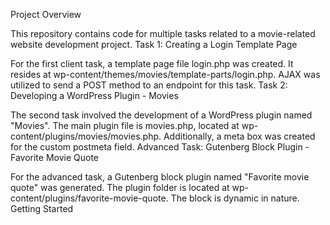 Project Overview

This repository contains code for multiple tasks related to a movie-related website development project.
Task 1: Creating a Login Template Page

For the first client task, a template page file login.php was created. It resides at wp-content/themes/movies/template-parts/login.php. AJAX was utilized to send a POST method to an endpoint for this task.
Task 2: Developing a WordPress Plugin - Movies

The second task involved the development of a WordPress plugin named "Movies". The main plugin file is movies.php, located at wp-content/plugins/movies/movies.php. Additionally, a meta box was created for the custom postmeta field.
Advanced Task: Gutenberg Block Plugin - Favorite Movie Quote

For the advanced task, a Gutenberg block plugin named "Favorite movie quote" was generated. The plugin folder is located at wp-content/plugins/favorite-movie-quote. The block is dynamic in nature.
Getting Started
